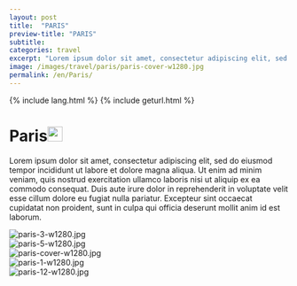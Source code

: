 ```yaml
---
layout: post
title:  "PARIS"
preview-title: "PARIS"
subtitle:
categories: travel
excerpt: "Lorem ipsum dolor sit amet, consectetur adipiscing elit, sed do eiusmod tempor incididunt ut labore et dolore magna aliqua" 
image: /images/travel/paris/paris-cover-w1280.jpg
permalink: /en/Paris/
---
```

{% include lang.html %}
{% include geturl.html %}
<div class="dark-grey-bg">
    <div class="container">
        <div class="row">
            <div class="col section ft-white ft-300">
                <h1 class="white-color">Paris<img class="space" src="{{ '/assets/images/aquarius.png' | prepend: SourceUrl }}" width="27"></h1>
                <p class="white-color ft-300">Lorem ipsum dolor sit amet, consectetur adipiscing elit, sed do eiusmod tempor incididunt ut labore et dolore magna aliqua. Ut enim ad minim veniam, quis nostrud exercitation ullamco laboris nisi ut aliquip ex ea commodo consequat. Duis aute irure dolor in reprehenderit in voluptate velit esse cillum dolore eu fugiat nulla pariatur. Excepteur sint occaecat cupidatat non proident, sunt in culpa qui officia deserunt mollit anim id est laborum.</p>
            </div>
        </div>
    </div>
    <div class="post-gallery">
        <div class="container">
            <div class="row">
                <div class="col-md-6">
                    <img src="{{ '/images/travel/paris/paris-3-w1280.jpg' | prepend: SourceUrl }}" alt="paris-3-w1280.jpg">
                </div>
                <div class="col-md-6">
                    <img src="{{ '/images/travel/paris/paris-5-w1280.jpg' | prepend: SourceUrl }}" alt="paris-5-w1280.jpg">
                </div>
            </div>
            <div class="row">
                <div class="col">
                    <img src="{{ '/images/travel/paris/paris-cover-w1280.jpg' | prepend: SourceUrl }}" alt="paris-cover-w1280.jpg">
                </div>
            </div>
            <div class="row">
                <div class="col-md-6">
                    <img src="{{ '/images/travel/paris/paris-1-w1280.jpg' | prepend: SourceUrl }}" alt="paris-1-w1280.jpg">
                </div>
                <div class="col-md-6">
                    <img src="{{ '/images/travel/paris/paris-12-w1280.jpg' | prepend: SourceUrl }}" alt="paris-12-w1280.jpg">
                </div>
            </div>
        </div>
    </div>
</div>
